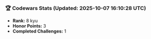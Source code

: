 ### 🏆 Codewars Stats (Updated: 2025-10-07 16:10:28 UTC)

- **Rank:** 8 kyu
- **Honor Points:** 3
- **Completed Challenges:** 1
